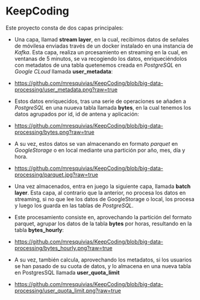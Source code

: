 # KeepCoding

Este proyecto consta de dos capas principales:
  - Una capa, llamad **stream layer**, en la cual, recibimos datos de señales de móvilesa enviadas través de un docker instalado en una instancia de *Kafka*. Esta capa, realiza un prcesamiento en streaming en la cual, en ventanas de 5 minutos, se va recogiendo los datos, enriqueciéndolos con metadatos de una tabla quetenemos creada en *PostgreSQL* en *Google CLoud* llamada **user_metadata**:
  - https://github.com/mresquivias/KeepCoding/blob/big-data-processing/user_metadata.png?raw=true

  - Estos datos enriquecidos, tras una serie de operaciones se añaden a *PostgreSQL* en una nuueva tabla llamada **bytes**, en la cual tenemos los datos agrupados por id, id de antena y aplicación:
  - https://github.com/mresquivias/KeepCoding/blob/big-data-processing/bytes.png?raw=true

  - A su vez, estos datos se van almacenando en formato *parquet* en *GoogleStorage* o en local mediante una partición por año, mes, día y hora.
  - https://github.com/mresquivias/KeepCoding/blob/big-data-processing/parquet.jpg?raw=true

  - Una vez almacenados, entra en juego la siguiente capa, llamada **batch layer**. Esta capa, al contrario que la anterior, no procesa los datos en streaming, si no que lee los datos de GoogleStorage o local, los procesa y luego los guarda en las tablas de *PostgreSQL*.
  - Este procesamiento consiste en, aprovechando la partición del formato parquet, agrupar los datos de la tabla **bytes** por horas, resultando en la tabla **bytes_hourly**:
  - https://github.com/mresquivias/KeepCoding/blob/big-data-processing/bytes_hourly.png?raw=true

  - A su vez, también calcula, aprovechando los metadatos, si los usuarios se han pasado de su cuota de datos, y lo almacena en una nueva tabla en PostgresSQL llamada **user_quota_limit**
  - https://github.com/mresquivias/KeepCoding/blob/big-data-processing/user_quota_limit.png?raw=true
